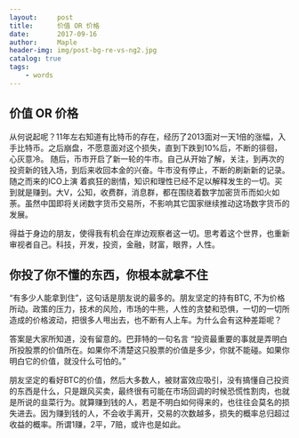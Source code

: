 ```yaml
---
layout:     post
title:      价值 OR 价格
date:       2017-09-16
author:     Maple
header-img: img/post-bg-re-vs-ng2.jpg
catalog: true
tags:
    - words
---
```


## 价值 OR 价格
从何说起呢？11年左右知道有比特币的存在，经历了2013面对一天1倍的涨幅，入手比特币。之后崩盘，不愿意面对这个损失，直到下跌到10%后，不断的徘徊，心灰意冷。
随后，币市开启了新一轮的牛市。自己从开始了解，关注，到再次的投资新的钱入场，到后来收回本金的兴奋。牛市没有停止，不断的刷新新的记录。随之而来的ICO上演
着疯狂的剧情，知识和理性已经不足以解释发生的一切。买到就是赚到。大V，公知，收费群，消息群，都在围绕着数字加密货币而如火如荼。虽然中国即将关闭数字货币交易所，不影响其它国家继续推动这场数字货币的发展。

得益于身边的朋友，使得我有机会在岸边观察者这一切。思考着这个世界，也重新审视者自己。科技，开发，投资，金融，财富，眼界，人性。

## 你投了你不懂的东西，你根本就拿不住
“有多少人能拿到住”，这句话是朋友说的最多的。朋友坚定的持有BTC, 不为价格所动。政策的压力，技术的风险，市场的牛熊，人性的贪婪和恐惧，一切的一切所造成的价格波动，把很多人甩出去，也不断有人上车。为什么会有这种差距呢？

答案是大家所知道，没有留意的。巴菲特的一句名言 “投资最重要的事就是弄明白所投股票的价值所在。如果你不清楚这只股票的价值是多少，你就不能碰。如果你明白它的价值，就没什么可怕的。” 

朋友坚定的看好BTC的价值，然后大多数人，被财富效应吸引，没有搞懂自己投资的东西是什么，只是跟风买卖，最终很有可能在市场回调的时候恐慌性割肉，也就是所说的韭菜行为。就算赚到钱的人，若是不明白如何得来的，也往往会莫名的损失进去。因为赚到钱的人，不会收手离开，交易的次数越多，损失的概率总归超过收益的概率。所谓1赚，2平，7赔，或许也是如此。
